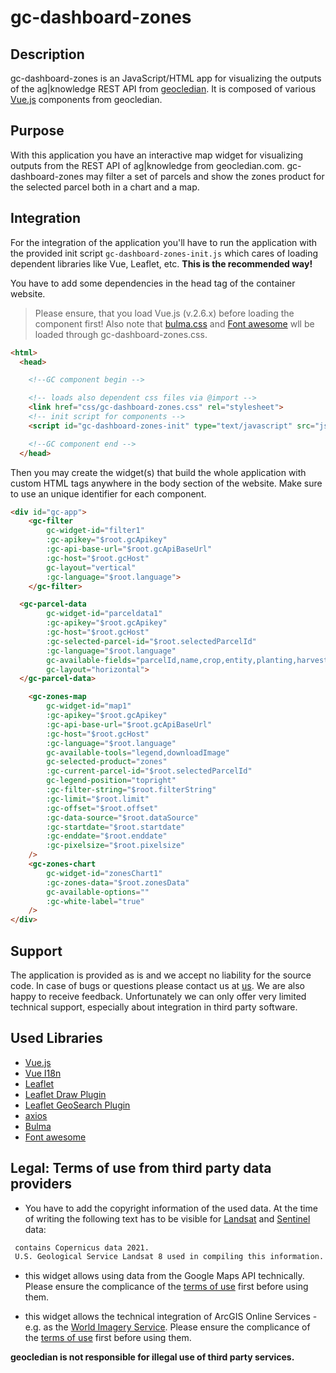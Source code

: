# gc-dashboard-zones
## Description
gc-dashboard-zones is an JavaScript/HTML app for visualizing the outputs of the ag|knowledge REST API from [geocledian](https://www.geocledian.com).
It is composed of various [Vue.js](https://www.vuejs.org) components from geocledian.

## Purpose
With this application you have an interactive map widget for visualizing outputs from the REST API of ag|knowledge from geocledian.com. gc-dashboard-zones may filter a set of parcels and show the zones product for the selected parcel both in a chart and a map.

## Integration
For the integration of the application you'll have to run the application with the provided init script `gc-dashboard-zones-init.js` which cares of loading dependent libraries like Vue, Leaflet, etc. **This is the recommended way!**

You have to add some dependencies in the head tag of the container website.
>Please ensure, that you load Vue.js (v.2.6.x) before loading the component first!
Also note that <a href="www.bulma.org">bulma.css</a> and <a href="www.fontawesome.org">Font awesome</a> wll be loaded through gc-dashboard-zones.css.


```html
<html>
  <head>

    <!--GC component begin -->

    <!-- loads also dependent css files via @import -->
    <link href="css/gc-dashboard-zones.css" rel="stylesheet">
    <!-- init script for components -->
    <script id="gc-dashboard-zones-init" type="text/javascript" src="js/gc-dashboard-zones-init.js" async></script>

    <!--GC component end -->
  </head>
```

Then you may create the widget(s) that build the whole application with custom HTML tags anywhere in the body section of the website. Make sure to use an unique identifier for each component. 

```html
<div id="gc-app">
    <gc-filter
        gc-widget-id="filter1"
        :gc-apikey="$root.gcApikey" 
        :gc-api-base-url="$root.gcApiBaseUrl"
        :gc-host="$root.gcHost"
        gc-layout="vertical"
        :gc-language="$root.language">
    </gc-filter>

  <gc-parcel-data 
        gc-widget-id="parceldata1"
        :gc-apikey="$root.gcApikey" 
        :gc-host="$root.gcHost"
        :gc-selected-parcel-id="$root.selectedParcelId"
        :gc-language="$root.language"
        gc-available-fields="parcelId,name,crop,entity,planting,harvest,area,promotion"
        gc-layout="horizontal">
  </gc-parcel-data>  

    <gc-zones-map
        gc-widget-id="map1"
        :gc-apikey="$root.gcApikey" 
        :gc-api-base-url="$root.gcApiBaseUrl"
        :gc-host="$root.gcHost"
        :gc-language="$root.language"
        gc-available-tools="legend,downloadImage"
        gc-selected-product="zones"
        :gc-current-parcel-id="$root.selectedParcelId" 
        gc-legend-position="topright"
        :gc-filter-string="$root.filterString"    
        :gc-limit="$root.limit"
        :gc-offset="$root.offset"
        :gc-data-source="$root.dataSource"
        :gc-startdate="$root.startdate"
        :gc-enddate="$root.enddate"
        :gc-pixelsize="$root.pixelsize"
    />
    <gc-zones-chart 
        gc-widget-id="zonesChart1"
        :gc-zones-data="$root.zonesData"
        gc-available-options=""
        :gc-white-label="true"
    />
</div>

```

## Support
The application is provided as is and we accept no liability for the source code. In case of bugs or questions please contact us at [us](mailto:info@geocledian.com). We are also happy to receive feedback. Unfortunately we can only offer very limited technical support, especially about integration in third party software.

## Used Libraries
- [Vue.js](https://www.vuejs.org)
- [Vue I18n](https://kazupon.github.io/vue-i18n/)
- [Leaflet](https://leafletjs.com/)
- [Leaflet Draw Plugin](http://leaflet.github.io/Leaflet.draw/docs/leaflet-draw-latest.html)
- [Leaflet GeoSearch Plugin](https://github.com/smeijer/leaflet-geosearch)
- [axios](https://github.com/axios/axios)
- [Bulma](https://bulma.io/documentation/)
- [Font awesome](https://fontawesome.com/)

## Legal: Terms of use from third party data providers
- You have to add the copyright information of the used data. At the time of writing the following text has to be visible for [Landsat](https://www.usgs.gov/information-policies-and-instructions/crediting-usgs) and [Sentinel](https://scihub.copernicus.eu/twiki/pub/SciHubWebPortal/TermsConditions/TC_Sentinel_Data_31072014.pdf) data:

```html
 contains Copernicus data 2021.
 U.S. Geological Service Landsat 8 used in compiling this information.
```

- this widget allows using data from the Google Maps API technically. Please ensure the complicance of the [terms of use](https://developers.google.com/maps/terms-20180207#7.-permitted-uses.) first before using them.

- this widget allows the technical integration of ArcGIS Online Services - e.g. as the [World Imagery Service](https://server.arcgisonline.com/ArcGIS/rest/services/World_Imagery/MapServer/). Please ensure the complicance of the [terms of use](https://www.esri.com/en-us/legal/terms/full-master-agreement) first before using them. 

**geocledian is not responsible for illegal use of third party services.**
